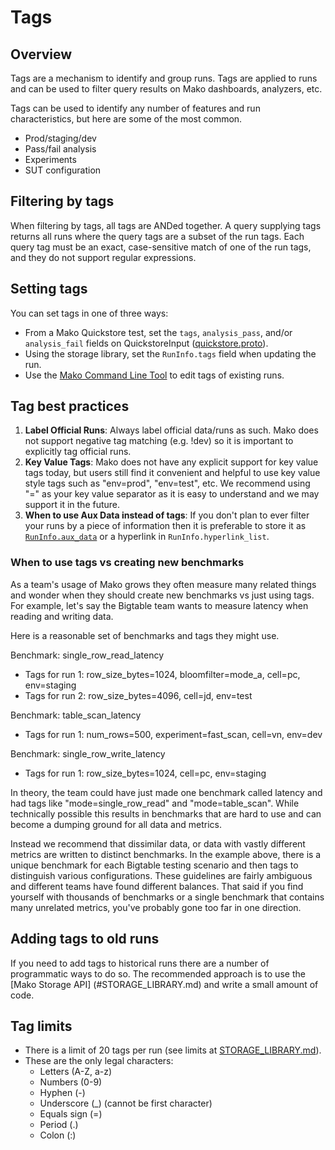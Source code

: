 # Tags

## Overview

Tags are a mechanism to identify and group runs. Tags are applied to runs and
can be used to filter query results on Mako dashboards, analyzers, etc.

Tags can be used to identify any number of features and run characteristics,
but here are some of the most common.

*   Prod/staging/dev
*   Pass/fail analysis
*   Experiments
*   SUT configuration

## Filtering by tags

When filtering by tags, all tags are ANDed together. A query supplying tags
returns all runs where the query tags are a subset of the run tags. Each query
tag must be an exact, case-sensitive match of one of the run tags, and they do
not support regular expressions.

## Setting tags

You can set tags in one of three ways:

*   From a Mako Quickstore test, set the `tags`, `analysis_pass`, and/or
    `analysis_fail` fields on QuickstoreInput
    ([quickstore.proto](../proto/quickstore/quickstore.proto)).
*   Using the storage library, set the `RunInfo.tags` field when updating the
    run.
*   Use the [Mako Command Line Tool](CLI.md) to edit tags of
    existing runs.

## Tag best practices

1.  **Label Official Runs**: Always label official data/runs as such. Mako
    does not support negative tag matching (e.g. !dev) so it is important to
    explicitly tag official runs.
2.  **Key Value Tags**: Mako does not have any explicit support for key
    value tags today, but users still find it convenient and helpful to use
    key value style tags such as "env=prod", "env=test", etc. We recommend
    using "=" as your key value separator as it is easy to understand and we
    may support it in the future.
3.  **When to use Aux Data instead of tags**: If you don't plan to ever filter
    your runs by a piece of information then it is preferable to store it as
    [`RunInfo.aux_data`](../spec/proto/mako.proto) or a hyperlink in
    `RunInfo.hyperlink_list`.

### When to use tags vs creating new benchmarks

As a team's usage of Mako grows they often measure many related things and
wonder when they should create new benchmarks vs just using tags. For example,
let's say the Bigtable team wants to measure latency when reading and writing
data.

Here is a reasonable set of benchmarks and tags they might use.

Benchmark: single_row_read_latency

*  Tags for run 1: row_size_bytes=1024, bloomfilter=mode_a, cell=pc, env=staging
*  Tags for run 2: row_size_bytes=4096, cell=jd, env=test

Benchmark: table_scan_latency

*  Tags for run 1: num_rows=500, experiment=fast_scan, cell=vn, env=dev

Benchmark: single_row_write_latency

*  Tags for run 1: row_size_bytes=1024, cell=pc, env=staging

In theory, the team could have just made one benchmark called latency and had
tags like "mode=single_row_read" and "mode=table_scan". While technically
possible this results in benchmarks that are hard to use and can become a
dumping ground for all data and metrics.

Instead we recommend that dissimilar data, or data with vastly different
metrics are written to distinct benchmarks. In the example above, there is a
unique benchmark for each Bigtable testing scenario and then tags to
distinguish various configurations. These guidelines are fairly ambiguous and
different teams have found different balances. That said if you find yourself
with thousands of benchmarks or a single benchmark that contains many unrelated
metrics, you've probably gone too far in one direction.

## Adding tags to old runs

If you need to add tags to historical runs there are a number of programmatic
ways to do so. The recommended approach is to use the [Mako Storage API]
(#STORAGE_LIBRARY.md) and write a small amount of code.

## Tag limits

-   There is a limit of 20 tags per run (see limits at
    [STORAGE_LIBRARY.md](STORAGE_LIBRARY.md#storage-limitation)).
-   These are the only legal characters:
    *   Letters (A-Z, a-z)
    *   Numbers (0-9)
    *   Hyphen (-)
    *   Underscore (_) (cannot be first character)
    *   Equals sign (=)
    *   Period (.)
    *   Colon (:)
